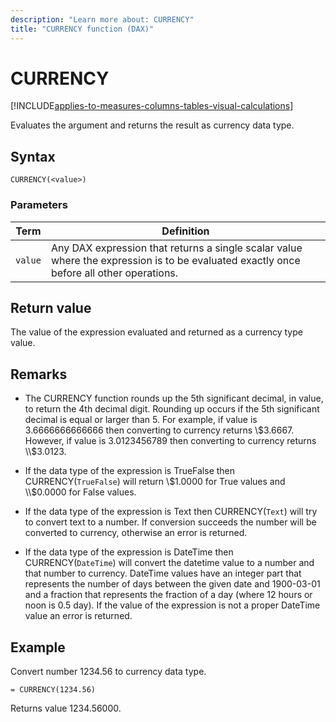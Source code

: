 ```yaml
---
description: "Learn more about: CURRENCY"
title: "CURRENCY function (DAX)"
---
```

# CURRENCY

[!INCLUDE[applies-to-measures-columns-tables-visual-calculations](includes/applies-to-measures-columns-tables-visual-calculations.md)]

Evaluates the argument and returns the result as currency data type.  
  
## Syntax  
  
```dax
CURRENCY(<value>)  
```
  
### Parameters  

|Term|Definition|  
|--------|--------------|  
|`value`|Any DAX expression that returns a single scalar value where the expression is to be evaluated exactly once before all other operations. |  

## Return value

The value of the expression evaluated and returned as a currency type value.  
  
## Remarks  
  
- The CURRENCY function rounds up the 5th significant decimal, in value, to return the 4th decimal digit. Rounding up occurs if the 5th significant decimal is equal or larger than 5. For example, if value is 3.6666666666666 then converting to currency returns \\$3.6667. However, if value is 3.0123456789 then converting to currency returns \\$3.0123.  
  
- If the data type of the expression is TrueFalse then CURRENCY(`TrueFalse`) will return \\$1.0000 for True values and \\$0.0000 for False values.  
  
- If the data type of the expression is Text then CURRENCY(`Text`) will try to convert text to a number. If conversion succeeds the number will be converted to currency, otherwise an error is returned.  
  
- If the data type of the expression is DateTime then CURRENCY(`DateTime`) will convert the datetime value to a number and that number to currency. DateTime values have an integer part that represents the number of days between the given date and 1900-03-01 and a fraction that represents the fraction of a day (where 12 hours or noon is 0.5 day). If the value of the expression is not a proper DateTime value an error is returned.  
  
## Example

Convert number 1234.56 to currency data type.  
  
```dax
= CURRENCY(1234.56)  
```

Returns value 1234.56000.
